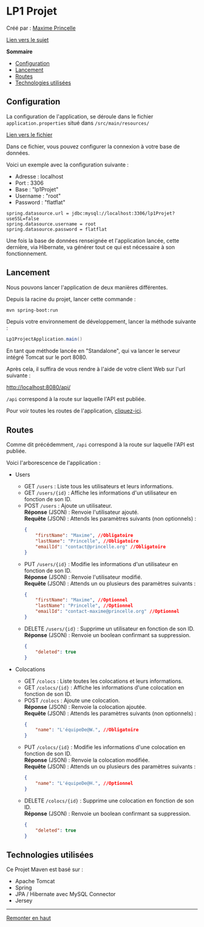 # LP1 Projet

Créé par : [Maxime Princelle](https://princelle.org)

[Lien vers le sujet](https://docs.google.com/document/d/1O9Cfxe6QZ-yc6G4GovpEqzZk6cyP_nfo3nQCdmnhhQA/edit)

__Sommaire__
- <a href="#configuration">Configuration</a>
- <a href="#lancement">Lancement</a>
- <a href="#routes">Routes</a>
- <a href="#technologies-utilis%C3%A9es">Technologies utilisées</a>

## Configuration

La configuration de l'application, se déroule dans le fichier ```application.properties``` situé dans ```/src/main/resources/```

[Lien vers le fichier](src/main/resources/application.properties)

Dans ce fichier, vous pouvez configurer la connexion à votre base de données.

Voici un exemple avec la configuration suivante : 
- Adresse : localhost
- Port : 3306
- Base : "lp1Projet"
- Username : "root"
- Password : "flatflat"

```
spring.datasource.url = jdbc:mysql://localhost:3306/lp1Projet?useSSL=false
spring.datasource.username = root
spring.datasource.password = flatflat
```

Une fois la base de données renseignée et l'application lancée, cette dernière, via Hibernate, va générer tout ce qui est nécessaire à son fonctionnement.

## Lancement

Nous pouvons lancer l'application de deux manières différentes.

Depuis la racine du projet, lancer cette commande : 

```bash
mvn spring-boot:run
```

Depuis votre environnement de développement, lancer la méthode suivante : 
```java
Lp1ProjectApplication.main()
```

En tant que méthode lancée en "Standalone", qui va lancer le serveur intégré Tomcat sur le port 8080.

Après cela, il suffira de vous rendre à l'aide de votre client Web sur l'url suivante : 

[http://localhost:8080/api/](http://localhost:8080/api/)

```/api``` correspond à la route sur laquelle l'API est publiée.

Pour voir toutes les routes de l'application, <a href="#routes">cliquez-ici</a>.

## Routes

Comme dit précédemment, ```/api``` correspond à la route sur laquelle l'API est publiée.

Voici l'arborescence de l'application : 

- Users
  - GET ```/users``` : Liste tous les utilisateurs et leurs informations.
  - GET ```/users/{id}``` : Affiche les informations d'un utilisateur en fonction de son ID.
  - POST ```/users``` : Ajoute un utilisateur. 
  	<br/>__Réponse__ (JSON) : Renvoie l'utilisateur ajouté.
  	<br/>__Requête__ (JSON) : Attends les paramètres suivants (non optionnels) :
	```json
	{
		"firstName": "Maxime", //Obligatoire
		"lastName": "Princelle", //Obligatoire
		"emailId": "contact@princelle.org" //Obligatoire
	}
	```
  - PUT ```/users/{id}``` : Modifie les informations d'un utilisateur en fonction de son ID.
	<br/>__Réponse__ (JSON) : Renvoie l'utilisateur modifié.
  	<br/>__Requête__ (JSON) : Attends un ou plusieurs des paramètres suivants :
	```json
	{
		"firstName": "Maxime", //Optionnel
		"lastName": "Princelle", //Optionnel
		"emailId": "contact-maxime@princelle.org" //Optionnel
	}
	```
  - DELETE ```/users/{id}``` : Supprime un utilisateur en fonction de son ID. 
  	<br/>__Réponse__ (JSON) : Renvoie un boolean confirmant sa suppression.
	```json
	{
    	"deleted": true
	}
	```

- Colocations
  - GET ```/colocs``` : Liste toutes les colocations et leurs informations.
  - GET ```/colocs/{id}``` : Affiche les informations d'une colocation en fonction de son ID.
  - POST ```/colocs``` : Ajoute une colocation. 
  	<br/>__Réponse__ (JSON) : Renvoie la colocation ajoutée.
  	<br/>__Requête__ (JSON) : Attends les paramètres suivants (non optionnels) :
	```json
	{
		"name": "L'équipeDe@W.", //Obligatoire
	}
	```
  - PUT ```/colocs/{id}``` : Modifie les informations d'une colocation en fonction de son ID.
	<br/>__Réponse__ (JSON) : Renvoie la colocation modifiée.
  	<br/>__Requête__ (JSON) : Attends un ou plusieurs des paramètres suivants :
	```json
	{
		"name": "L'équipeDe@H.", //Optionnel
	}
	```
  - DELETE ```/colocs/{id}``` : Supprime une colocation en fonction de son ID. 
  	<br/>__Réponse__ (JSON) : Renvoie un boolean confirmant sa suppression.
	```json
	{
    	"deleted": true
	}
	```

## Technologies utilisées

Ce Projet Maven est basé sur : 
- Apache Tomcat
- Spring
- JPA / Hibernate avec MySQL Connector
- Jersey

----

<a href="#lp1-projet">Remonter en haut</a>
